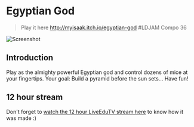 # Egyptian God

> Play it here http://myisaak.itch.io/egyptian-god #LDJAM Compo 36

![Screenshot](https://i.gyazo.com/6e202a50eb904eb02178852218531f9d.gif)

## Introduction

Play as the almighty powerful Egyptian god and control dozens of mice at your fingertips. Your goal: Build a pyramid before the sun sets... Have fun!

## 12 hour stream

Don't forget to [watch the 12 hour LiveEduTV stream here](https://www.livecoding.tv/myisaak/videos/9mx3d-ldjam-with-unity-ancient-technology-5) to know how it was made :)
